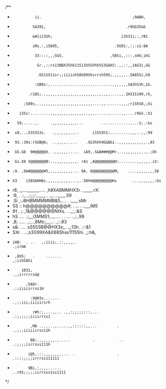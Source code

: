 /**
 *               ii.                                         ;9ABH,
 *              SA391,                                    .r9GG35&G
 *              &#ii13Gh;                               i3X31i;:,rB1
 *              iMs,:,i5895,                         .5G91:,:;:s1:8A
 *               33::::,,;5G5,                     ,58Si,,:::,sHX;iH1
 *                Sr.,:;rs13BBX35hh11511h5Shhh5S3GAXS:.,,::,,1AG3i,GG
 *                .G51S511sr;;iiiishS8G89Shsrrsh59S;.,,,,,..5A85Si,h8
 *               :SB9s:,............................,,,.,,,SASh53h,1G.
 *            .r18S;..,,,,,,,,,,,,,,,,,,,,,,,,,,,,,....,,.1H315199,rX,
 *          ;S89s,..,,,,,,,,,,,,,,,,,,,,,,,....,,.......,,,;r1ShS8,;Xi
 *        i55s:.........,,,,,,,,,,,,,,,,.,,,......,.....,,....r9&5.:X1
 *       59;.....,.     .,,,,,,,,,,,...        .............,..:1;.:&s
 *      s8,..;53S5S3s.   .,,,,,,,.,..      i15S5h1:.........,,,..,,:99
 *      93.:39s:rSGB@A;  ..,,,,.....    .SG3hhh9G&BGi..,,,,,,,,,,,,.,83
 *      G5.G8  9#@@@@@X. .,,,,,,.....  iA9,.S&B###@@Mr...,,,,,,,,..,.;Xh
 *      Gs.X8 S@@@@@@@B:..,,,,,,,,,,. rA1 ,A@@@@@@@@@H:........,,,,,,.iX:
 *     ;9. ,8A#@@@@@@#5,.,,,,,,,,,... 9A. 8@@@@@@@@@@M;    ....,,,,,,,,S8
 *     X3    iS8XAHH8s.,,,,,,,,,,...,..58hH@@@@@@@@@Hs       ...,,,,,,,:Gs
 *    r8,        ,,,...,,,,,,,,,,.....  ,h8XABMMHX3r.          .,,,,,,,.rX:
 *   :9, .    .:,..,:;;;::,.,,,,,..          .,,.               ..,,,,,,.59
 *  .Si      ,:.i8HBMMMMMB&5,....                    .            .,,,,,.sMr
 *  SS       :: h@@@@@@@@@@#; .                     ...  .         ..,,,,iM5
 *  91  .    ;:.,1&@@@@@@MXs.                            .          .,,:,:&S
 *  hS ....  .:;,,,i3MMS1;..,..... .  .     ...                     ..,:,.99
 *  ,8; ..... .,:,..,8Ms:;,,,...                                     .,::.83
 *   s&: ....  .sS553B@@HX3s;,.    .,;13h.                            .:::&1
 *    SXr  .  ...;s3G99XA&X88Shss11155hi.                             ,;:h&,
 *     iH8:  . ..   ,;iiii;,::,,,,,.                                 .;irHA
 *      ,8X5;   .     .......                                       ,;iihS8Gi
 *         1831,                                                 .,;irrrrrs&@
 *           ;5A8r.                                            .:;iiiiirrss1H
 *             :X@H3s.......                                .,:;iii;iiiiirsrh
 *              r#h:;,...,,.. .,,:;;;;;:::,...              .:;;;;;;iiiirrss1
 *             ,M8 ..,....,.....,,::::::,,...         .     .,;;;iiiiiirss11h
 *             8B;.,,,,,,,.,.....          .           ..   .:;;;;iirrsss111h
 *            i@5,:::,,,,,,,,.... .                   . .:::;;;;;irrrss111111
 *            9Bi,:,,,,......                        ..r91;;;;;iirrsss1ss1111
 */
